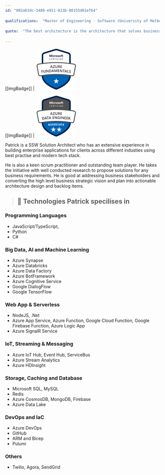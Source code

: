 ```yaml
---
id: "802a63dc-3480-e911-823b-00155d01ef64"

qualifications:  "Master of Engineering - Software (University of Melbourne)"

quote:  "The best architecture is the architecture that solves business problem and delivers value. "

---
```


[[imgBadge]]
| ![](../badges/Certification-microsoft-azure-fundamentals.png)

[[imgBadge]]
| ![](../badges/Certification-microsoft-azure-data-engineer-associate.png)

Patrick is a SSW Solution Architect who has an extensive experience in building enterprise applications for clients across different industies using best practise and modern tech stack.

He is also a keen scrum practitioner and outstanding team player. He takes the initiative with well conducted research to propose solutions for any business requirements. He is good at addressing business stakeholders and converting the high level business strategic vision and plan into actionable architecture design and backlog items. 

> ## 🚀 **Technologies Patrick specilises in** 
### Programming Languages
- JavaScript/TypeScript,
-  Python
-  C#

### Big Data, AI and Machine Learning
- Azure Synapse
- Azure Databricks
- Azure Data Factory
- Azure BotFramework
- Azure Cognitive Service
- Google DialogFlow
- Google TensorFlow

### Web App & Serverless 
- NodeJS, .Net
- Azure App Service, Azure Function, Google Cloud Function, Google Firebase Function, Azure Logic App
- Azure SignalR Service

### IoT, Streaming & Messaging
- Azure IoT Hub, Event Hub, ServiceBus
- Azure Stream Analytics
- Azure HDInsight

### Storage, Caching and Database
- Microsoft SQL, MySQL
- Redis
- Azure CosmosDB, MongoDB, Firebase
- Azure Data Lake

### DevOps and IaC
- Azure DevOps
- GitHub
- ARM and Bicep
- Pulumi

### Others
- Twilio, Agora, SendGrid
